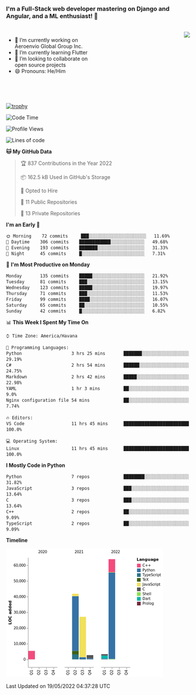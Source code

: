 ### I'm a Full-Stack web developer mastering on Django and Angular, and a ML enthusiast!  👋

<br/>

<img align="right" height="250"  src="https://media1.giphy.com/media/qgQUggAC3Pfv687qPC/giphy.gif?cid=ecf05e470ttfxgsj072btembitu1zn4ti3t3cdyg4jo5b3by&rid=giphy.gif&ct=g" />

 <div style="width:50%">
    <ul>
      <li>🔭 I’m currently working on Aeroenvio Global Group Inc.</li>
      <li>🌱 I’m currently learning Flutter</li>
      <li>👯 I’m looking to collaborate on open source projects</li>
      <li>😄 Pronouns: He/Him</li>
<!--       <li>⚡ Fun fact: I started my first professional project for a company as web dev without knowing any JS </li> -->
    </ul>
  </div>
  
<br/><br/><br/>

[![trophy](https://github-profile-trophy.vercel.app/?username=dfg-98&row=3&column=3&theme=monokai)](https://github.com/ryo-ma/github-profile-trophy)


<!--START_SECTION:waka-->
![Code Time](http://img.shields.io/badge/Code%20Time-164%20hrs%2011%20mins-blue)

![Profile Views](http://img.shields.io/badge/Profile%20Views-5-blue)

![Lines of code](https://img.shields.io/badge/From%20Hello%20World%20I%27ve%20Written-144%20Thousand%20lines%20of%20code-blue)

**🐱 My GitHub Data** 

> 🏆 837 Contributions in the Year 2022
 > 
> 📦 162.5 kB Used in GitHub's Storage 
 > 
> 💼 Opted to Hire
 > 
> 📜 11 Public Repositories 
 > 
> 🔑 13 Private Repositories  
 > 
**I'm an Early 🐤** 

```text
🌞 Morning    72 commits     ███░░░░░░░░░░░░░░░░░░░░░░   11.69% 
🌆 Daytime    306 commits    ████████████░░░░░░░░░░░░░   49.68% 
🌃 Evening    193 commits    ███████░░░░░░░░░░░░░░░░░░   31.33% 
🌙 Night      45 commits     █░░░░░░░░░░░░░░░░░░░░░░░░   7.31%

```
📅 **I'm Most Productive on Monday** 

```text
Monday       135 commits    █████░░░░░░░░░░░░░░░░░░░░   21.92% 
Tuesday      81 commits     ███░░░░░░░░░░░░░░░░░░░░░░   13.15% 
Wednesday    123 commits    █████░░░░░░░░░░░░░░░░░░░░   19.97% 
Thursday     71 commits     ███░░░░░░░░░░░░░░░░░░░░░░   11.53% 
Friday       99 commits     ████░░░░░░░░░░░░░░░░░░░░░   16.07% 
Saturday     65 commits     ██░░░░░░░░░░░░░░░░░░░░░░░   10.55% 
Sunday       42 commits     █░░░░░░░░░░░░░░░░░░░░░░░░   6.82%

```


📊 **This Week I Spent My Time On** 

```text
⌚︎ Time Zone: America/Havana

💬 Programming Languages: 
Python                   3 hrs 25 mins       ███████░░░░░░░░░░░░░░░░░░   29.19% 
C#                       2 hrs 54 mins       ██████░░░░░░░░░░░░░░░░░░░   24.75% 
Markdown                 2 hrs 42 mins       █████░░░░░░░░░░░░░░░░░░░░   22.98% 
YAML                     1 hr 3 mins         ██░░░░░░░░░░░░░░░░░░░░░░░   9.0% 
Nginx configuration file 54 mins             ██░░░░░░░░░░░░░░░░░░░░░░░   7.74%

🔥 Editors: 
VS Code                  11 hrs 45 mins      █████████████████████████   100.0%

💻 Operating System: 
Linux                    11 hrs 45 mins      █████████████████████████   100.0%

```

**I Mostly Code in Python** 

```text
Python                   7 repos             ████████░░░░░░░░░░░░░░░░░   31.82% 
JavaScript               3 repos             ███░░░░░░░░░░░░░░░░░░░░░░   13.64% 
C                        3 repos             ███░░░░░░░░░░░░░░░░░░░░░░   13.64% 
C++                      2 repos             ██░░░░░░░░░░░░░░░░░░░░░░░   9.09% 
TypeScript               2 repos             ██░░░░░░░░░░░░░░░░░░░░░░░   9.09%

```


**Timeline**

![Chart not found](https://raw.githubusercontent.com/dfg-98/dfg-98/main/charts/bar_graph.png) 


 Last Updated on 19/05/2022 04:37:28 UTC
<!--END_SECTION:waka-->
